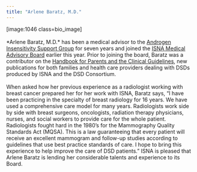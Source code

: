 ```yaml
---
title: "Arlene Baratz, M.D."
---
```


[image:1046 class=bio_image]<br><br>\*Arlene Baratz, M.D.\* has been a medical advisor to the [Androgen Insensitivity Support Group][1] for seven years and joined the [<span class="caps">ISNA</span> Medical Advisory Board][2] earlier this year. Prior to joining the board, Baratz was a contributor on the [Handbook for Parents and the Clinical Guidelines][3], new publications for both families and health care providers dealing with <span class="caps">DSD</span>s produced by <span class="caps">ISNA</span> and the <span class="caps">DSD</span> Consortium. <br><br>When asked how her previous experience as a radiologist working with breast cancer prepared her for her work with <span class="caps">ISNA</span>, Baratz says, &#8220;I have been practicing in the specialty of breast radiology for 16 years. We have used a comprehensive care model for many years. Radiologists work side by side with breast surgeons, oncologists, radiation therapy physicians, nurses, and social workers to provide care for the whole patient. Radiologists fought hard in the 1980&#8217;s for the Mammography Quality Standards Act (<span class="caps">MQSA</span>). This is a law guaranteeing that every patient will receive an excellent mammogram and follow-up studies according to guidelines that use best practice standards of care. I hope to bring this experience to help improve the care of <span class="caps">DSD</span> patients.&#8221; <span class="caps">ISNA</span> is pleased that Arlene Baratz is lending her considerable talents and experience to its Board.

 [1]: http://www.indiana.edu/~ais/html/home.html
 [2]: http://www.isna.org/about/medicalboard/
 [3]: http://www.dsdguidelines.org/